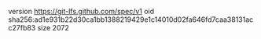 version https://git-lfs.github.com/spec/v1
oid sha256:ad1e931b22d30ca1bb1388219429e1c14010d02fa646fd7caa38131acc27fb83
size 2072
